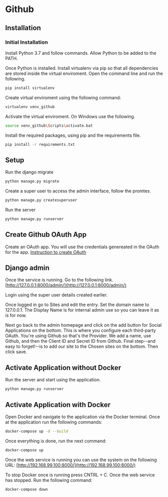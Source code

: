 # Github

## Installation
### Initial Installation
Install Python 3.7 and follow commands. Allow Python to be added to 
the PATH.

Once Python is installed. Install virtualenv via pip so that all 
dependencies are stored inside the virtual enviroment. Open the 
command line and run the following.

```bash
pip install virtualenv
```

Create virtual enviroment using the following command:
```bash
virtualenv venv_github
```

Activate the virtual enviroment. On Windows use the following.
```bash
source venv_github\Scripts\activate.bat
```

Install the required packages, using pip and the requirements file.
```bash
pip install -r requirements.txt
```

## Setup
Run the django migrate
```bash
python manage.py migrate
```

Create a super user to access the admin interface, follow the promtes.
```bash
python manage.py createsuperuser
```

Run the server
```bash
python manage.py runserver
```

## Create Github OAuth App
Create an OAuth app. You will use the credentials genereated in the 
OAuth for the app.
[Instruction to create OAuth](https://developer.github.com/apps/building-oauth-apps/creating-an-oauth-app/)

## Django admin
Once the service is running. Go to the following link. 
[http://127.0.0.1:8000/admin/](http://127.0.0.1:8000/admin/)

Login using the super user details created earlier.

Once logged in go to Sites and edit the entry. Set the domain name 
to 127.0.0.1. The Display Name is for internal admin use so you can 
leave it as is for now.

Next go back to the admin homepage and click on the add button for 
Social Applications on the bottom. This is where you configure each 
third-party OAuth. You're using Github so that's the Provider. We add 
a name, use Github, and then the Client ID and Secret ID from Github. Final 
step--and easy to forget!--is to add our site to the Chosen 
sites on the bottom. Then click save.

## Activate Application without Docker
Run the server and start using the application.
```bash
python manage.py runserver
```

## Activate Application with Docker
Open Docker and navigate to the application via the Docker terminal.
Once at the application run the following commands:
```bash
docker-compose up -d --build
```

Once everything is done, run the next command:
```bash
docker-compose up
```

Once the web service is running you can use the system on the 
following URL:
[http://192.168.99.100:8000/](http://192.168.99.100:8000/)

To stop Docker once is running press CNTRL + C. Once the web service has stopped.
Run the following command:
```bash
docker-compose down
```